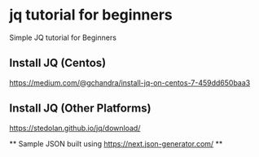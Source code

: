# jq tutorial for beginners

Simple JQ tutorial for Beginners

## Install JQ (Centos)

https://medium.com/@gchandra/install-jq-on-centos-7-459dd650baa3

## Install JQ (Other Platforms) 

https://stedolan.github.io/jq/download/


** Sample JSON built using https://next.json-generator.com/ ** 
